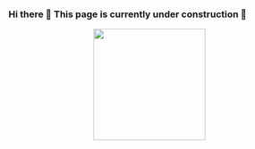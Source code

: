 ### Hi there 👋 This page is currently under construction 🚧

<!-- GIF: first placeholder, later own wolkencode gif logo -->
<div id="header" align="center">
  <img src="https://media.giphy.com/media/zZC2AqB84z7zFnlkbF/giphy.gif" width="200"/>
</div>

<!-- Social media + blog Badges -->

<!-- Tech stack I'm using-->

<!-- WIP
---

## About me
👩‍💻 ♀️ Cloud Consultant/Software Engineer/Architect from Germany 🇩🇪<br>
🥳 your cheerleader for women in tech<br>
-->




<!--
**norchen/norchen** is a ✨ _special_ ✨ repository because its `README.md` (this file) appears on your GitHub profile.

Here are some ideas to get you started:

- 🔭 I’m currently working on ...
- 🌱 I’m currently learning ...
- 👯 I’m looking to collaborate on ...
- 🤔 I’m looking for help with ...
- 💬 Ask me about ...
- 📫 How to reach me: ...
- 😄 Pronouns: ...
- ⚡ Fun fact: ...
-->
